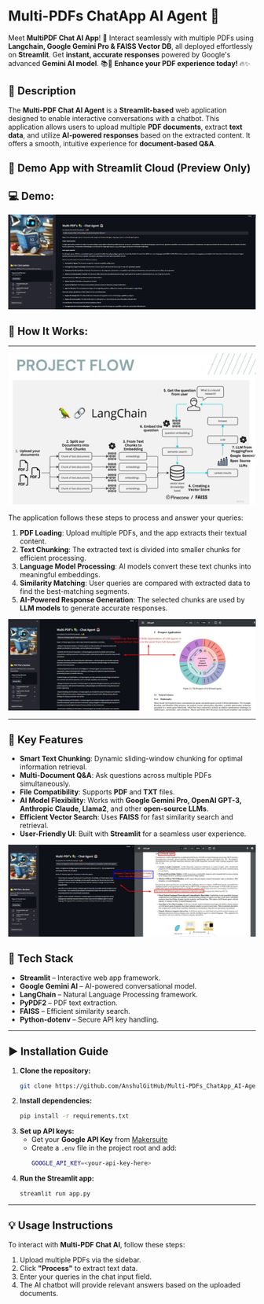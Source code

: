 # Multi-PDFs ChatApp AI Agent 🤖

Meet **MultiPDF Chat AI App**! 🚀 Interact seamlessly with multiple PDFs using **Langchain, Google Gemini Pro & FAISS Vector DB**, all deployed effortlessly on **Streamlit**. Get **instant, accurate responses** powered by Google's advanced **Gemini AI model**. 📚💬 **Enhance your PDF experience today!** 🔥✨

## 📝 Description
The **Multi-PDF Chat AI Agent** is a **Streamlit-based** web application designed to enable interactive conversations with a chatbot. This application allows users to upload multiple **PDF documents**, extract **text data**, and utilize **AI-powered responses** based on the extracted content. It offers a smooth, intuitive experience for **document-based Q&A**.

## 📢 Demo App with Streamlit Cloud (Preview Only)

## 💻 Demo:
![Chatbot Demo](img/LLMframework.jpg)

## 🎯 How It Works:
------------

![MultiPDF Chat App Diagram](img/Architecture.jpg)

The application follows these steps to process and answer your queries:

1. **PDF Loading**: Upload multiple PDFs, and the app extracts their textual content.
2. **Text Chunking**: The extracted text is divided into smaller chunks for efficient processing.
3. **Language Model Processing**: AI models convert these text chunks into meaningful embeddings.
4. **Similarity Matching**: User queries are compared with extracted data to find the best-matching segments.
5. **AI-Powered Response Generation**: The selected chunks are used by **LLM models** to generate accurate responses.

![Chatbot Output](img/LLMApp.jpg)

---
## 🌟 Key Features

- **Smart Text Chunking**: Dynamic sliding-window chunking for optimal information retrieval.
- **Multi-Document Q&A**: Ask questions across multiple PDFs simultaneously.
- **File Compatibility**: Supports **PDF** and **TXT** files.
- **AI Model Flexibility**: Works with **Google Gemini Pro, OpenAI GPT-3, Anthropic Claude, Llama2**, and other **open-source LLMs**.
- **Efficient Vector Search**: Uses **FAISS** for fast similarity search and retrieval.
- **User-Friendly UI**: Built with **Streamlit** for a seamless user experience.

![LLM Chatbot](img/LLMAgents.jpg)

## 📌 Tech Stack

- **Streamlit** – Interactive web app framework.
- **Google Gemini AI** – AI-powered conversational model.
- **LangChain** – Natural Language Processing framework.
- **PyPDF2** – PDF text extraction.
- **FAISS** – Efficient similarity search.
- **Python-dotenv** – Secure API key handling.

---
## ▶️ Installation Guide

1. **Clone the repository:**
   ```bash
   git clone https://github.com/AnshulGitHub/Multi-PDFs_ChatApp_AI-Agent.git
   ```
2. **Install dependencies:**
   ```bash
   pip install -r requirements.txt
   ```
3. **Set up API keys:**
   - Get your **Google API Key** from [Makersuite](https://makersuite.google.com/app/apikey)
   - Create a `.env` file in the project root and add:
     ```bash
     GOOGLE_API_KEY=<your-api-key-here>
     ```
4. **Run the Streamlit app:**
   ```bash
   streamlit run app.py
   ```

---
## 💡 Usage Instructions

To interact with **Multi-PDF Chat AI**, follow these steps:

1. Upload multiple PDFs via the sidebar.
2. Click **"Process"** to extract text data.
3. Enter your queries in the chat input field.
4. The AI chatbot will provide relevant answers based on the uploaded documents.






